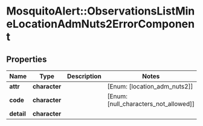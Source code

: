 # MosquitoAlert::ObservationsListMineLocationAdmNuts2ErrorComponent


## Properties
Name | Type | Description | Notes
------------ | ------------- | ------------- | -------------
**attr** | **character** |  | [Enum: [location_adm_nuts2]] 
**code** | **character** |  | [Enum: [null_characters_not_allowed]] 
**detail** | **character** |  | 


